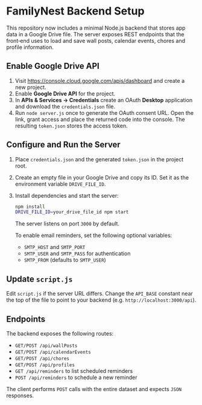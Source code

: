 # FamilyNest Backend Setup

This repository now includes a minimal Node.js backend that stores app data in a Google Drive file. The server exposes REST endpoints that the front‑end uses to load and save wall posts, calendar events, chores and profile information.

## Enable Google Drive API
1. Visit <https://console.cloud.google.com/apis/dashboard> and create a new project.
2. Enable **Google Drive API** for the project.
3. In **APIs & Services → Credentials** create an OAuth **Desktop** application and download the `credentials.json` file.
4. Run `node server.js` once to generate the OAuth consent URL. Open the link, grant access and place the returned code into the console. The resulting `token.json` stores the access token.

## Configure and Run the Server
1. Place `credentials.json` and the generated `token.json` in the project root.
2. Create an empty file in your Google Drive and copy its ID. Set it as the environment variable `DRIVE_FILE_ID`.
3. Install dependencies and start the server:
   ```bash
   npm install
   DRIVE_FILE_ID=your_drive_file_id npm start
   ```
   The server listens on port `3000` by default.

   To enable email reminders, set the following optional variables:
   - `SMTP_HOST` and `SMTP_PORT`
   - `SMTP_USER` and `SMTP_PASS` for authentication
   - `SMTP_FROM` (defaults to `SMTP_USER`)

## Update `script.js`
Edit `script.js` if the server URL differs. Change the `API_BASE` constant near the top of the file to point to your backend (e.g. `http://localhost:3000/api`).

## Endpoints
The backend exposes the following routes:
- `GET/POST /api/wallPosts`
- `GET/POST /api/calendarEvents`
- `GET/POST /api/chores`
- `GET/POST /api/profiles`
- `GET /api/reminders` to list scheduled reminders
- `POST /api/reminders` to schedule a new reminder

The client performs `POST` calls with the entire dataset and expects `JSON` responses.
